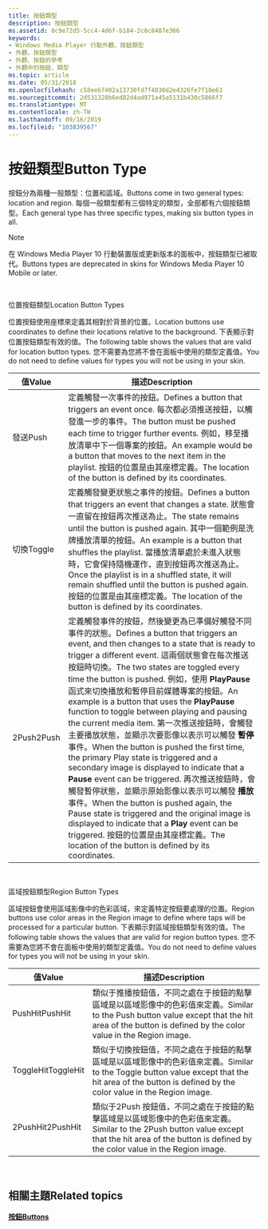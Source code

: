 ```yaml
---
title: 按鈕類型
description: 按鈕類型
ms.assetid: 0c9e72d5-5cc4-4d6f-b184-2c8c8487e366
keywords:
- Windows Media Player 行動外觀、按鈕類型
- 外觀，按鈕類型
- 外觀、按鈕的參考
- 外觀中的按鈕，類型
ms.topic: article
ms.date: 05/31/2018
ms.openlocfilehash: c58eeb7402a13730fd7f4030d2e4326fe7f18e63
ms.sourcegitcommit: 2d531328b6ed82d4ad971a45a5131b430c5866f7
ms.translationtype: MT
ms.contentlocale: zh-TW
ms.lasthandoff: 09/16/2019
ms.locfileid: "103839567"
---
```

# <a name="button-type"></a><span data-ttu-id="3e778-107">按鈕類型</span><span class="sxs-lookup"><span data-stu-id="3e778-107">Button Type</span></span>

<span data-ttu-id="3e778-108">按鈕分為兩種一般類型：位置和區域。</span><span class="sxs-lookup"><span data-stu-id="3e778-108">Buttons come in two general types: location and region.</span></span> <span data-ttu-id="3e778-109">每個一般類型都有三個特定的類型，全部都有六個按鈕類型。</span><span class="sxs-lookup"><span data-stu-id="3e778-109">Each general type has three specific types, making six button types in all.</span></span>

> [!Note]  
> <span data-ttu-id="3e778-110">在 Windows Media Player 10 行動裝置版或更新版本的面板中，按鈕類型已被取代。</span><span class="sxs-lookup"><span data-stu-id="3e778-110">Buttons types are deprecated in skins for Windows Media Player 10 Mobile or later.</span></span>

 

<span data-ttu-id="3e778-111">位置按鈕類型</span><span class="sxs-lookup"><span data-stu-id="3e778-111">Location Button Types</span></span>

<span data-ttu-id="3e778-112">位置按鈕使用座標來定義其相對於背景的位置。</span><span class="sxs-lookup"><span data-stu-id="3e778-112">Location buttons use coordinates to define their locations relative to the background.</span></span> <span data-ttu-id="3e778-113">下表顯示對位置按鈕類型有效的值。</span><span class="sxs-lookup"><span data-stu-id="3e778-113">The following table shows the values that are valid for location button types.</span></span> <span data-ttu-id="3e778-114">您不需要為您將不會在面板中使用的類型定義值。</span><span class="sxs-lookup"><span data-stu-id="3e778-114">You do not need to define values for types you will not be using in your skin.</span></span>



| <span data-ttu-id="3e778-115">值</span><span class="sxs-lookup"><span data-stu-id="3e778-115">Value</span></span>  | <span data-ttu-id="3e778-116">描述</span><span class="sxs-lookup"><span data-stu-id="3e778-116">Description</span></span>                                                                                                                                                                                                                                                                                                                                                                                                                                                                                                                                                                                                                                                                                  |
|--------|----------------------------------------------------------------------------------------------------------------------------------------------------------------------------------------------------------------------------------------------------------------------------------------------------------------------------------------------------------------------------------------------------------------------------------------------------------------------------------------------------------------------------------------------------------------------------------------------------------------------------------------------------------------------------------------------|
| <span data-ttu-id="3e778-117">發送</span><span class="sxs-lookup"><span data-stu-id="3e778-117">Push</span></span>   | <span data-ttu-id="3e778-118">定義觸發一次事件的按鈕。</span><span class="sxs-lookup"><span data-stu-id="3e778-118">Defines a button that triggers an event once.</span></span> <span data-ttu-id="3e778-119">每次都必須推送按鈕，以觸發進一步的事件。</span><span class="sxs-lookup"><span data-stu-id="3e778-119">The button must be pushed each time to trigger further events.</span></span> <span data-ttu-id="3e778-120">例如，移至播放清單中下一個專案的按鈕。</span><span class="sxs-lookup"><span data-stu-id="3e778-120">An example would be a button that moves to the next item in the playlist.</span></span> <span data-ttu-id="3e778-121">按鈕的位置是由其座標定義。</span><span class="sxs-lookup"><span data-stu-id="3e778-121">The location of the button is defined by its coordinates.</span></span>                                                                                                                                                                                                                                                                                                                                                                                                                                             |
| <span data-ttu-id="3e778-122">切換</span><span class="sxs-lookup"><span data-stu-id="3e778-122">Toggle</span></span> | <span data-ttu-id="3e778-123">定義觸發變更狀態之事件的按鈕。</span><span class="sxs-lookup"><span data-stu-id="3e778-123">Defines a button that triggers an event that changes a state.</span></span> <span data-ttu-id="3e778-124">狀態會一直留在按鈕再次推送為止。</span><span class="sxs-lookup"><span data-stu-id="3e778-124">The state remains until the button is pushed again.</span></span> <span data-ttu-id="3e778-125">其中一個範例是洗牌播放清單的按鈕。</span><span class="sxs-lookup"><span data-stu-id="3e778-125">An example is a button that shuffles the playlist.</span></span> <span data-ttu-id="3e778-126">當播放清單處於未進入狀態時，它會保持隨機運作，直到按鈕再次推送為止。</span><span class="sxs-lookup"><span data-stu-id="3e778-126">Once the playlist is in a shuffled state, it will remain shuffled until the button is pushed again.</span></span> <span data-ttu-id="3e778-127">按鈕的位置是由其座標定義。</span><span class="sxs-lookup"><span data-stu-id="3e778-127">The location of the button is defined by its coordinates.</span></span>                                                                                                                                                                                                                                                                                                                                                           |
| <span data-ttu-id="3e778-128">2Push</span><span class="sxs-lookup"><span data-stu-id="3e778-128">2Push</span></span>  | <span data-ttu-id="3e778-129">定義觸發事件的按鈕，然後變更為已準備好觸發不同事件的狀態。</span><span class="sxs-lookup"><span data-stu-id="3e778-129">Defines a button that triggers an event, and then changes to a state that is ready to trigger a different event.</span></span> <span data-ttu-id="3e778-130">這兩個狀態會在每次推送按鈕時切換。</span><span class="sxs-lookup"><span data-stu-id="3e778-130">The two states are toggled every time the button is pushed.</span></span> <span data-ttu-id="3e778-131">例如，使用 **PlayPause** 函式來切換播放和暫停目前媒體專案的按鈕。</span><span class="sxs-lookup"><span data-stu-id="3e778-131">An example is a button that uses the **PlayPause** function to toggle between playing and pausing the current media item.</span></span> <span data-ttu-id="3e778-132">第一次推送按鈕時，會觸發主要播放狀態，並顯示次要影像以表示可以觸發 **暫停** 事件。</span><span class="sxs-lookup"><span data-stu-id="3e778-132">When the button is pushed the first time, the primary Play state is triggered and a secondary image is displayed to indicate that a **Pause** event can be triggered.</span></span> <span data-ttu-id="3e778-133">再次推送按鈕時，會觸發暫停狀態，並顯示原始影像以表示可以觸發 **播放** 事件。</span><span class="sxs-lookup"><span data-stu-id="3e778-133">When the button is pushed again, the Pause state is triggered and the original image is displayed to indicate that a **Play** event can be triggered.</span></span> <span data-ttu-id="3e778-134">按鈕的位置是由其座標定義。</span><span class="sxs-lookup"><span data-stu-id="3e778-134">The location of the button is defined by its coordinates.</span></span> |



 

<span data-ttu-id="3e778-135">區域按鈕類型</span><span class="sxs-lookup"><span data-stu-id="3e778-135">Region Button Types</span></span>

<span data-ttu-id="3e778-136">區域按鈕會使用區域影像中的色彩區域，來定義特定按鈕要處理的位置。</span><span class="sxs-lookup"><span data-stu-id="3e778-136">Region buttons use color areas in the Region image to define where taps will be processed for a particular button.</span></span> <span data-ttu-id="3e778-137">下表顯示對區域按鈕類型有效的值。</span><span class="sxs-lookup"><span data-stu-id="3e778-137">The following table shows the values that are valid for region button types.</span></span> <span data-ttu-id="3e778-138">您不需要為您將不會在面板中使用的類型定義值。</span><span class="sxs-lookup"><span data-stu-id="3e778-138">You do not need to define values for types you will not be using in your skin.</span></span>



| <span data-ttu-id="3e778-139">值</span><span class="sxs-lookup"><span data-stu-id="3e778-139">Value</span></span>     | <span data-ttu-id="3e778-140">描述</span><span class="sxs-lookup"><span data-stu-id="3e778-140">Description</span></span>                                                                                                                  |
|-----------|------------------------------------------------------------------------------------------------------------------------------|
| <span data-ttu-id="3e778-141">PushHit</span><span class="sxs-lookup"><span data-stu-id="3e778-141">PushHit</span></span>   | <span data-ttu-id="3e778-142">類似于推播按鈕值，不同之處在于按鈕的點擊區域是以區域影像中的色彩值來定義。</span><span class="sxs-lookup"><span data-stu-id="3e778-142">Similar to the Push button value except that the hit area of the button is defined by the color value in the Region image.</span></span>   |
| <span data-ttu-id="3e778-143">ToggleHit</span><span class="sxs-lookup"><span data-stu-id="3e778-143">ToggleHit</span></span> | <span data-ttu-id="3e778-144">類似于切換按鈕值，不同之處在于按鈕的點擊區域是以區域影像中的色彩值來定義。</span><span class="sxs-lookup"><span data-stu-id="3e778-144">Similar to the Toggle button value except that the hit area of the button is defined by the color value in the Region image.</span></span> |
| <span data-ttu-id="3e778-145">2PushHit</span><span class="sxs-lookup"><span data-stu-id="3e778-145">2PushHit</span></span>  | <span data-ttu-id="3e778-146">類似于2Push 按鈕值，不同之處在于按鈕的點擊區域是以區域影像中的色彩值來定義。</span><span class="sxs-lookup"><span data-stu-id="3e778-146">Similar to the 2Push button value except that the hit area of the button is defined by the color value in the Region image.</span></span>  |



 

## <a name="related-topics"></a><span data-ttu-id="3e778-147">相關主題</span><span class="sxs-lookup"><span data-stu-id="3e778-147">Related topics</span></span>

<dl> <dt>

[<span data-ttu-id="3e778-148">**按鈕**</span><span class="sxs-lookup"><span data-stu-id="3e778-148">**Buttons**</span></span>](buttons.md)
</dt> </dl>

 

 




